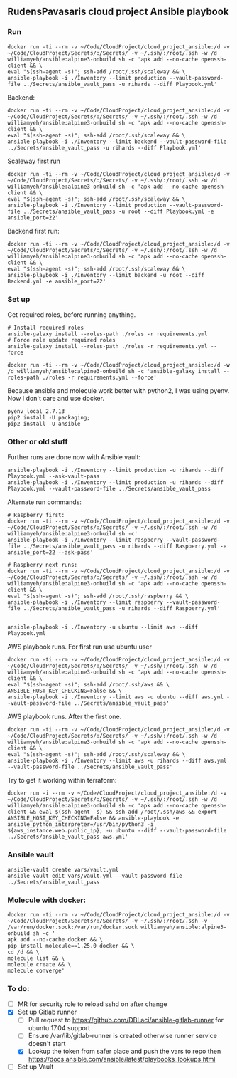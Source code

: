 ## RudensPavasaris cloud project Ansible playbook
### Run
```
docker run -ti --rm -v ~/Code/CloudProject/cloud_project_ansible:/d -v ~/Code/CloudProject/Secrets/:/Secrets/ -v ~/.ssh/:/root/.ssh -w /d williamyeh/ansible:alpine3-onbuild sh -c 'apk add --no-cache openssh-client && \
eval "$(ssh-agent -s)"; ssh-add /root/.ssh/scaleway && \
ansible-playbook -i ./Inventory --limit production --vault-password-file ../Secrets/ansible_vault_pass -u rihards --diff Playbook.yml'
```
Backend:
```
docker run -ti --rm -v ~/Code/CloudProject/cloud_project_ansible:/d -v ~/Code/CloudProject/Secrets/:/Secrets/ -v ~/.ssh/:/root/.ssh -w /d williamyeh/ansible:alpine3-onbuild sh -c 'apk add --no-cache openssh-client && \
eval "$(ssh-agent -s)"; ssh-add /root/.ssh/scaleway && \
ansible-playbook -i ./Inventory --limit backend --vault-password-file ../Secrets/ansible_vault_pass -u rihards --diff Playbook.yml'
```
Scaleway first run
```
docker run -ti --rm -v ~/Code/CloudProject/cloud_project_ansible:/d -v ~/Code/CloudProject/Secrets/:/Secrets/ -v ~/.ssh/:/root/.ssh -w /d williamyeh/ansible:alpine3-onbuild sh -c 'apk add --no-cache openssh-client && \
eval "$(ssh-agent -s)"; ssh-add /root/.ssh/scaleway && \
ansible-playbook -i ./Inventory --limit production --vault-password-file ../Secrets/ansible_vault_pass -u root --diff Playbook.yml -e ansible_port=22'
```
Backend first run:
```
docker run -ti --rm -v ~/Code/CloudProject/cloud_project_ansible:/d -v ~/Code/CloudProject/Secrets/:/Secrets/ -v ~/.ssh/:/root/.ssh -w /d williamyeh/ansible:alpine3-onbuild sh -c 'apk add --no-cache openssh-client && \
eval "$(ssh-agent -s)"; ssh-add /root/.ssh/scaleway && \
ansible-playbook -i ./Inventory --limit backend -u root --diff Backend.yml -e ansible_port=22'
```

### Set up
Get required roles, before running anything.
```
# Install required roles
ansible-galaxy install --roles-path ./roles -r requirements.yml
# Force role update required roles
ansible-galaxy install --roles-path ./roles -r requirements.yml --force

docker run -ti --rm -v ~/Code/CloudProject/cloud_project_ansible:/d -w /d williamyeh/ansible:alpine3-onbuild sh -c 'ansible-galaxy install --roles-path ./roles -r requirements.yml --force'

```
Because ansible and molecule work better with python2, I was using pyenv. Now I don't care and use docker.
```
pyenv local 2.7.13
pip2 install -U packaging;
pip2 install -U ansible
```



### Other or old stuff
Further runs are done now with Ansible vault:
```
ansible-playbook -i ./Inventory --limit production -u rihards --diff Playbook.yml --ask-vault-pass
ansible-playbook -i ./Inventory --limit production -u rihards --diff Playbook.yml --vault-password-file ../Secrets/ansible_vault_pass
```

Alternate run commands:
```
# Raspberry first:
docker run -ti --rm -v ~/Code/CloudProject/cloud_project_ansible:/d -v ~/Code/CloudProject/Secrets/:/Secrets/ -v ~/.ssh/:/root/.ssh -w /d williamyeh/ansible:alpine3-onbuild sh -c'
ansible-playbook -i ./Inventory --limit raspberry --vault-password-file ../Secrets/ansible_vault_pass -u rihards --diff Raspberry.yml -e ansible_port=22 --ask-pass'

# Raspberry next runs:
docker run -ti --rm -v ~/Code/CloudProject/cloud_project_ansible:/d -v ~/Code/CloudProject/Secrets/:/Secrets/ -v ~/.ssh/:/root/.ssh -w /d williamyeh/ansible:alpine3-onbuild sh -c 'apk add --no-cache openssh-client && \
eval "$(ssh-agent -s)"; ssh-add /root/.ssh/raspberry && \
ansible-playbook -i ./Inventory --limit raspberry --vault-password-file ../Secrets/ansible_vault_pass -u rihards --diff Raspberry.yml'


ansible-playbook -i ./Inventory -u ubuntu --limit aws --diff Playbook.yml
```
AWS playbook runs. For first run use ubuntu user
```
docker run -ti --rm -v ~/Code/CloudProject/cloud_project_ansible:/d -v ~/Code/CloudProject/Secrets/:/Secrets/ -v ~/.ssh/:/root/.ssh -w /d williamyeh/ansible:alpine3-onbuild sh -c 'apk add --no-cache openssh-client && \
eval "$(ssh-agent -s)"; ssh-add /root/.ssh/aws && \
ANSIBLE_HOST_KEY_CHECKING=False && \
ansible-playbook -i ./Inventory --limit aws -u ubuntu --diff aws.yml --vault-password-file ../Secrets/ansible_vault_pass'
```

AWS playbook runs. After the first one.
```
docker run -ti --rm -v ~/Code/CloudProject/cloud_project_ansible:/d -v ~/Code/CloudProject/Secrets/:/Secrets/ -v ~/.ssh/:/root/.ssh -w /d williamyeh/ansible:alpine3-onbuild sh -c 'apk add --no-cache openssh-client && \
eval "$(ssh-agent -s)"; ssh-add /root/.ssh/scaleway && \
ansible-playbook -i ./Inventory --limit aws -u rihards --diff aws.yml --vault-password-file ../Secrets/ansible_vault_pass'
```

Try to get it working within terraform:
```
docker run -i --rm -v ~/Code/CloudProject/cloud_project_ansible:/d -v ~/Code/CloudProject/Secrets/:/Secrets/ -v ~/.ssh/:/root/.ssh -w /d williamyeh/ansible:alpine3-onbuild sh -c 'apk add --no-cache openssh-client && eval $(ssh-agent -s) && ssh-add /root/.ssh/aws && export ANSIBLE_HOST_KEY_CHECKING=False && ansible-playbook -e ansible_python_interpreter=/usr/bin/python3 -i ${aws_instance.web.public_ip}, -u ubuntu --diff --vault-password-file ../Secrets/ansible_vault_pass aws.yml'
```

### Ansible vault
```
ansible-vault create vars/vault.yml
ansible-vault edit vars/vault.yml --vault-password-file ../Secrets/ansible_vault_pass
```





### Molecule with docker:
```
docker run -ti --rm -v ~/Code/CloudProject/cloud_project_ansible:/d -v ~/Code/CloudProject/Secrets/:/Secrets/ -v ~/.ssh/:/root/.ssh -v /var/run/docker.sock:/var/run/docker.sock williamyeh/ansible:alpine3-onbuild sh -c '
apk add --no-cache docker && \
pip install molecule==1.25.0 docker && \
cd /d && \
molecule list && \
molecule create && \
molecule converge'
```



### To do:
- [ ] MR for security role to reload sshd on after change
- [x] Set up Gitlab runner
  - [ ] Pull request to https://github.com/DBLaci/ansible-gitlab-runner for ubuntu 17.04 support
  - [ ] Ensure /var/lib/gitlab-runner is created otherwise runner service doesn't start
  - [x] Lookup the token from safer place and push the vars to repo then https://docs.ansible.com/ansible/latest/playbooks_lookups.html
- [ ] Set up Vault
